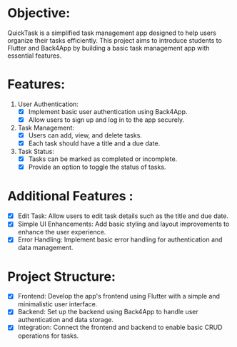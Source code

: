 # Objective:
QuickTask is a simplified task management app designed to help users organize their tasks efficiently.
This project aims to introduce students to Flutter and Back4App by building a basic task management app with essential features.

# Features:

1. User Authentication:
    - [x] Implement basic user authentication using Back4App. 
    - [x] Allow users to sign up and log in to the app securely.

2. Task Management:
    - [x] Users can add, view, and delete tasks. 
    - [x] Each task should have a title and a due date. 

3. Task Status:
    - [x] Tasks can be marked as completed or incomplete. 
    - [x] Provide an option to toggle the status of tasks. 

# Additional Features :

- [x] Edit Task: Allow users to edit task details such as the title and due date. 
- [x] Simple UI Enhancements: Add basic styling and layout improvements to enhance the user experience. 
- [x] Error Handling: Implement basic error handling for authentication and data management. 

# Project Structure:

- [x] Frontend: Develop the app's frontend using Flutter with a simple and minimalistic user interface. 
- [x] Backend: Set up the backend using Back4App to handle user authentication and data storage. 
- [x] Integration: Connect the frontend and backend to enable basic CRUD operations for tasks. 

